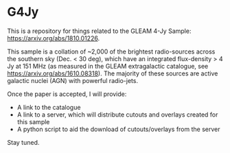 # G4Jy

This is a repository for things related to the GLEAM 4-Jy Sample: https://arxiv.org/abs/1810.01226.

This sample is a collation of ~2,000 of the brightest radio-sources across the southern sky (Dec. < 30 deg), which have an integrated flux-density > 4 Jy at 151 MHz (as measured in the GLEAM extragalactic catalogue, see https://arxiv.org/abs/1610.08318). The majority of these sources are active galactic nuclei (AGN) with powerful radio-jets.

Once the paper is accepted, I will provide:
* A link to the catalogue
* A link to a server, which will distribute cutouts and overlays created for this sample
* A python script to aid the download of cutouts/overlays from the server

Stay tuned.
